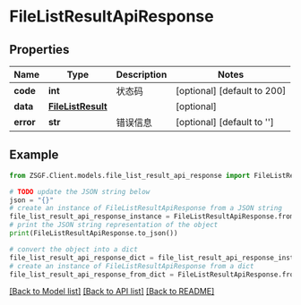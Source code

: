 # FileListResultApiResponse


## Properties

Name | Type | Description | Notes
------------ | ------------- | ------------- | -------------
**code** | **int** | 状态码 | [optional] [default to 200]
**data** | [**FileListResult**](FileListResult.md) |  | [optional] 
**error** | **str** | 错误信息 | [optional] [default to '']

## Example

```python
from ZSGF.Client.models.file_list_result_api_response import FileListResultApiResponse

# TODO update the JSON string below
json = "{}"
# create an instance of FileListResultApiResponse from a JSON string
file_list_result_api_response_instance = FileListResultApiResponse.from_json(json)
# print the JSON string representation of the object
print(FileListResultApiResponse.to_json())

# convert the object into a dict
file_list_result_api_response_dict = file_list_result_api_response_instance.to_dict()
# create an instance of FileListResultApiResponse from a dict
file_list_result_api_response_from_dict = FileListResultApiResponse.from_dict(file_list_result_api_response_dict)
```
[[Back to Model list]](../README.md#documentation-for-models) [[Back to API list]](../README.md#documentation-for-api-endpoints) [[Back to README]](../README.md)


